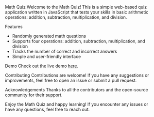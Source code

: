 Math Quiz
Welcome to the Math Quiz! This is a simple web-based quiz application written in JavaScript that tests your skills in basic arithmetic operations: addition, subtraction, multiplication, and division.

Features
- Randomly generated math questions
- Supports four operations: addition, subtraction, multiplication, and division
- Tracks the number of correct and incorrect answers
- Simple and user-friendly interface

Demo
Check out the live demo [here](https://www.stnet.at/jsprojects/mathquiz/index.html).

Contributing
Contributions are welcome! If you have any suggestions or improvements, feel free to open an issue or submit a pull request.

Acknowledgements
Thanks to all the contributors and the open-source community for their support.

Enjoy the Math Quiz and happy learning! If you encounter any issues or have any questions, feel free to reach out.
